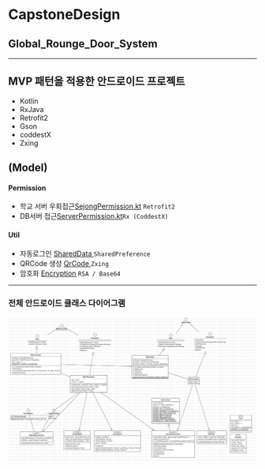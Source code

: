 ﻿# CapstoneDesign
## Global_Rounge_Door_System
<hr/>  

## MVP 패턴을 적용한 안드로이드 프로젝트
+ Kotlin
+ RxJava
+ Retrofit2
+ Gson
+ coddestX
+ Zxing

## (Model)  
 
#### Permission
 + 학교 서버 우회접근[SejongPermission.kt](
 https://github.com/zojae031/CapstoneDesign_Global_Rounge_Door_System/blob/android/GlobalRounge/app/src/main/java/capstonedesign/globalrounge/model/permission/SejongConnection.kt) ``Retrofit2`` 
 + DB서버 접근[ServerPermission.kt](https://github.com/zojae031/CapstoneDesign_Global_Rounge_Door_System/blob/android/GlobalRounge/app/src/main/java/capstonedesign/globalrounge/model/permission/ServerConnection.kt)``Rx (CoddestX)``
 
 #### Util  
 + 자동로그인  [SharedData ](https://github.com/zojae031/CapstoneDesign_Global_Rounge_Door_System/blob/android/GlobalRounge/app/src/main/java/capstonedesign/globalrounge/model/SharedData.kt)``SharedPreference``
 + QRCode 생성  [QrCode ](https://github.com/zojae031/CapstoneDesign_Global_Rounge_Door_System/blob/android/GlobalRounge/app/src/main/java/capstonedesign/globalrounge/model/QrCode.kt) ``Zxing``
 + 암호화  [Encryption](https://github.com/zojae031/CapstoneDesign_Global_Rounge_Door_System/blob/android/GlobalRounge/app/src/main/java/capstonedesign/globalrounge/model/Encryption.kt) ``RSA / Base64``
<hr>


### 전체 안드로이드 클래스 다이어그램
![Diagram](./ClassDiagram/Androidclass.jpg)
